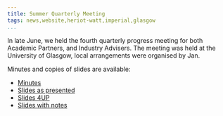 ```yaml
---
title: Summer Quarterly Meeting
tags: news,website,heriot-watt,imperial,glasgow
...
```


In late June, we held the fourth quarterly progress meeting for both Academic Partners, and Industry Advisers.
The meeting was held at the University of Glasgow, local arrangements were organised by Jan.

Minutes and copies of slides are available:

+ [Minutes](../media/minutes/2018-BP-Spring-Summer-Quarterly.minutes.pdf)
+ [Slides as presented](../media/minutes/2018-BP-Spring-Summer-Quaterly.slides.pdf)
+ [Slides 4UP](../media/minutes/2018-BP-Spring-Summer-Quaterly.handout.pdf)
+ [Slides with notes](../media/minutes/2018-BP-Spring-Summer-Quaterly.notes.pdf)
